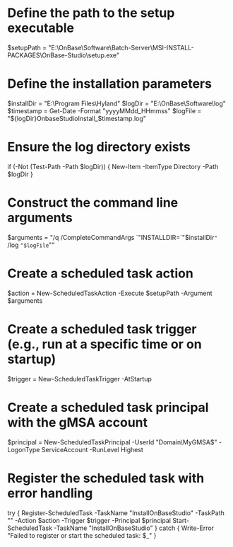 # Define the path to the setup executable
$setupPath = "E:\OnBase\Software\Batch-Server\MSI-INSTALL-PACKAGES\OnBase-Studio\setup.exe"

# Define the installation parameters
$installDir = "E:\Program Files\Hyland\"
$logDir = "E:\OnBase\Software\log\"
$timestamp = Get-Date -Format "yyyyMMdd_HHmmss"
$logFile = "${logDir}OnbaseStudioInstall_$timestamp.log"

# Ensure the log directory exists
if (-Not (Test-Path -Path $logDir)) {
    New-Item -ItemType Directory -Path $logDir
}

# Construct the command line arguments
$arguments = "/q /CompleteCommandArgs `"INSTALLDIR=`"$installDir`"` /log `"$logFile`""

# Create a scheduled task action
$action = New-ScheduledTaskAction -Execute $setupPath -Argument $arguments

# Create a scheduled task trigger (e.g., run at a specific time or on startup)
$trigger = New-ScheduledTaskTrigger -AtStartup

# Create a scheduled task principal with the gMSA account
$principal = New-ScheduledTaskPrincipal -UserId "Domain\MyGMSA$" -LogonType ServiceAccount -RunLevel Highest

# Register the scheduled task with error handling
try {
    Register-ScheduledTask -TaskName "InstallOnBaseStudio" -TaskPath "\" -Action $action -Trigger $trigger -Principal $principal
    Start-ScheduledTask -TaskName "InstallOnBaseStudio"
} catch {
    Write-Error "Failed to register or start the scheduled task: $_"
}

